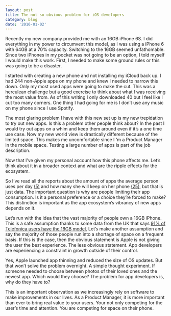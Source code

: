 ```yaml
---
layout: post
title: The not so obvious problem for iOS developers
category: blog
date: '2016-01-02'
---
```

Recently my new company provided me with an 16GB iPhone 6S. I did everything in my power to circumvent this model, as I was using a iPhone 6 with 64GB at a 70% capacity. Switching to the 16GB seemed unfathomable. Since two iPhones in my pocket was not going to be an option, I told myself I would make this work. First, I needed to make some ground rules or this was going to be a disaster.

I started with creating a new phone and not installing my iCloud back up. I had 244 non-Apple apps on my phone and knew I needed to narrow this down. Only my most used apps were going to make the cut. This was a herculean challenge but a good exercise to think about what I was receiving the most value from. As of this writing I only downloaded 40 but I feel like I cut too many corners. One thing I had going for me is I don’t use any music on my phone since I use Spotify.

The most glaring problem I have with this new set up is my new trepidation to try out new apps. Is this a problem other people think about? In the past I would try out apps on a whim and keep them around even if it’s a one time use case. Now my new world view is drastically different because of the limited space. This makes me uncomfortable since I ‘m a Product Manager in the mobile space. Testing a large number of apps is part of the job description.

Now that I’ve given my personal account how this phone affects me. Let’s think about it in a broader context and what are the ripple effects for the ecosystem.

So I’ve read all the reports about the amount of apps the average person uses per day [(5)](http://techcrunch.com/2015/06/22/consumers-spend-85-of-time-on-smartphones-in-apps-but-only-5-apps-see-heavy-use/#.vyo3cp:5bJy) and how many she will keep on her phone [(25)](http://mashable.com/2013/09/05/most-apps-download-countries/), but that is just data. The important question is why are people limiting their app consumption. Is it a personal preference or a choice they’re forced to make? This distinction is important as the app ecosystem’s vibrancy of new apps depends on it.

Let’s run with the idea that the vast majority of people own a 16GB iPhone. This is a safe assumption thanks to some data from the UK that says [91% of Telefonica users have the 16GB model.](http://www.businessinsider.com/iphone-storage-data-market-share-2014-12?r=UK&IR=T) Let’s make another assumption and say the majority of those people run into a shortage of space on a frequent basis. If this is the case, then the obvious statement is Apple is not giving the user the best experience. The less obvious statement. App developers are experiencing a constraint in growth outside of their control.

Yes, Apple launched app thinning and reduced the size of OS updates. But that won’t solve the problem overnight. A simple thought experiment. If someone needed to choose between photos of their loved ones and the newest app. Which would they choose? The problem for app developers is, why do they have to?

This is an important observation as we increasingly rely on software to make improvements in our lives. As a Product Manager, it is more important than ever to bring real value to your users. Your not only competing for the user’s time and attention. You are competing for space on their phone.

